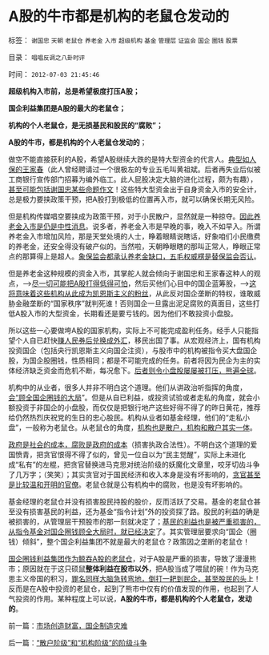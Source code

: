 # A股的牛市都是机构的老鼠仓发动的

标签： `谢国忠` `天朝` `老鼠仓` `养老金` `入市` `超级机构` `基金` `管理层` `证监会` `国企` `圈钱` `股票` 

目录： `唱唱反调之八卦时评`

时间： `2012-07-03 21:45:46`

**超级机构入市前，总是希望极度打压A股；**

**国企利益集团是A股的最大的老鼠仓；**

**机构的个人老鼠仓，是无损基民和股民的“腐败”；**

**A股的牛市，都是机构的个人老鼠仓发动的**；

做空不能直接获利的A股，希望A股继续大跌的是特大型资金的代言人。[典型如人保的王家春](../../../2009/4/30/谢国忠的利益，及其预言的2500点行情中轴正在成为现实.md)（此人曾经聘请过一个很极左的专业五毛叫黄祖斌。后者再失业后似被工商银行宣传部门招募为编外临工。此人屁股决定大脑的进化过程，颇为有趣），[甚至可能包括谢国忠某些命题作文](../../../2011/9/21/打压“投机和高利贷”，经济危机只会火上添油.md)！这些特大型资金出于自身资金入市的安全计，总是极力要挟政策干预，把A股打到极低的位置再入市，就可以确保长期无风险。

但是机构传媒唱空要挟成为政策干预，对于小民散户，显然就是一种掠夺。[因此养老金入市是仍是中性消息](../../../2012/3/23/全世界养老金都不能保值；入股市是N害之中取其轻；.md)。说多者，养老金入市是早晚的事，晚入不如早入。所谓养老金入市增加风险，那是天堂处境的人士，睁着眼睛说瞎话，好象咱们小民缴费的养老金，还安全得没有破产似的。当然啦，天朝睁眼瞎的那叫正常人，睁眼正常点的那算得上是超人。[象保监会都承认养老金缺口，五毛权威楞是替保监会否认](../../../2012/6/20/不但需要延迟退休，还需要大幅削减退休养老金.md)。

但是养老金这种规模的资金入市，其掌舵人就会倾向于谢国忠和王家春这种人的观点，——>[尽一切可能把A股打得低得可怕](../../../2011/11/2/唱空唱多不要唱“管理层管涨管跌”.md)，然后买他们心目中的国企蓝筹股，——>[这将意味着这些机构从此成为凯恩斯主义的粉丝](../../../2012/6/7/国有垄断利益集团借改革为名“跑马圈地”.md)，从此反对国企垄断的特权，谁敢威胁金融垄断的“国家秩序”就判死谁！否则国企一旦露出泥足腐败的真面目，这些打低A股入市的大型资金，长期看还是要亏钱的。因为他们不敢投资小盘股。

所以这些一心要做垮A股的国家机构，实际上不可能完成盈利任务。经手人只能指望个人自已赶快[赚人民券后兑换成外汇](../../../2012/6/24/“劣币驱逐良币”,没有法定货币如何收税？采购？.md)，移民出国了事。从宏观经济上，国有机构投资国企（包括央行凯恩斯主义向国企注资），与股市中的机构被指令买大盘国企股，为国企股圈钱，性质相同；都是不可能完成的任务。前者将因为民企为主的实体经济缺乏资金而危机不断，每况愈下。[后者则令小盘股屡屡被打压，熊遍全球](../../../2012/1/5/证监会政策过度令A股熊遍全球.md)。

机构中的从业者，很多人并非不明白这个道理。他们从讲政治听指挥的角度，[会“顾全国企圈钱的大局](../../../2012/5/7/证监会可以“挽国企将倾之大厦”吗？.md)”。但是从自已利益，或投资试验或者走私的角度，就会小额投资于非国企的小盘股，而仅仅是把银行地产这些好得不得了的昨日黄花，推荐给仍然热烈庆祝党的生日的忠心股民。机构从业者如基金经理，他们的“走私小盘”，一般称为老鼠仓。从老鼠仓的角度，[机构也是散户，机构和散户其实一体](../../../2012/6/4/向国际接轨的中国特色.md)。

[政府是社会的成本，腐败是政府的成本](../../../2010/2/26/行政是社会的成本，而腐败是行政的成本.md)（损害执政合法性）。不明白这个道理的爱国愤青，把贪官恨得不得了似的，曾见一位自以为“民主觉醒”，实际上未进化成“私有”的左棍，把贪官替换进马克思对统治阶级的妖魔化文章里，咬牙切齿斗争了几万字；（笑笑）；其实贪官对于国民经济和收入本身是没有坏影响的，[贪官甚至是比较温和开明的官僚](../../../2012/3/18/贪官腐败伤害了公有制，但伤害老百姓的利益了吗？.md)。老鼠仓就是公有机构中的腐败，也是没有坏影响的。

基金经理的老鼠仓并没有损害股民持股的股价，反而活跃了交易。基金的老鼠仓甚至没有损害基民的利益，还为基金“指令计划”外的投资探了路。股民的利益的确是被损害的，从管理层干预股市的那一刻就决定了；[基民的利益也是被严重损害的，从指令基金对国企圈钱顾全大局时，就已经决定](../../../2007/8/30/让“专家理财”买开放基金风险最大.md)了。其实管理层要求向“国企（圈钱）倾斜”，整个国企利益集团不就是最大的老鼠仓？政策因之垄断的老鼠仓！

[国企圈钱利益集团作为鲸吞A股的老鼠仓](../../../2012/7/2/对国企仍存幻想，都是左棍的封建思想.md)，对于A股是严重的损害，导致了漫漫熊市；原因就在于这只硕鼠**整体利益在股市以外**，把A股当成了喂鼠的碗！作为马克思主义帝国的积习，[罪名同样大脑急转弯地，倒打一耙到民企，甚至股民的头](../../../2011/10/30/“国家垄断资本主义”的大脑急转弯.md)上！反而是在A股中投资的老鼠仓，起到了熊市中仅有的价值发现的作用，也起到了人气投资的作用。某种程度上可以说，**A股的牛市，都是机构的个人老鼠仓，发动的**。



前一篇：[市场创造财富，国企制造灾难](../../../2012/7/3/市场创造财富，国企制造灾难.md)

后一篇：[“散户阶级”和“机构阶级”的阶级斗争](../../../2012/7/3/“散户阶级”和“机构阶级”的阶级斗争.md)